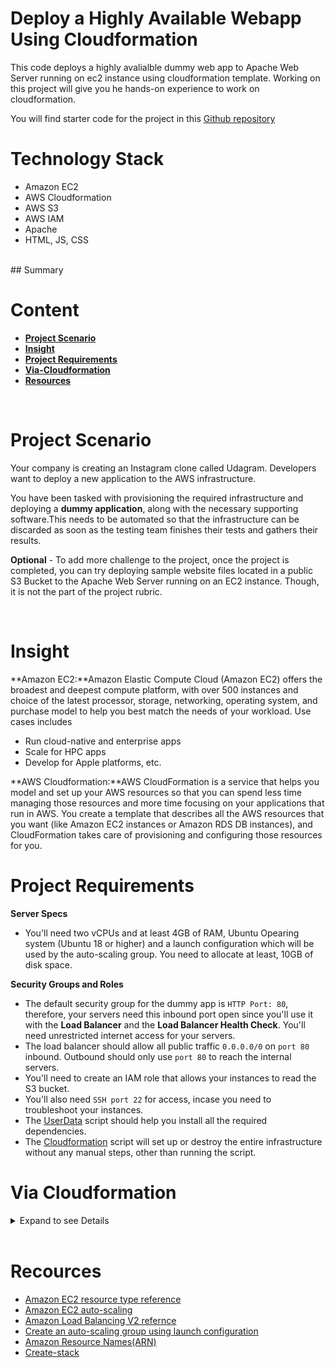 # Deploy a Highly Available Webapp Using Cloudformation
This code deploys a highly avalialble dummy web app to Apache Web Server running on ec2 instance using cloudformation template. Working on this project will give you he hands-on experience to work on cloudformation.

You will find starter code for the project in this [Github repository](https://github.com/udacity/nd9991-c2-Infrastructure-as-Code-v1)
<br>

# Technology Stack
* Amazon EC2
* AWS Cloudformation
* AWS S3
* AWS IAM
* Apache
* HTML, JS, CSS
<br>
## Summary
<br>

# Content
- [**Project Scenario**](#ps)
- [**Insight**](#ins)
- [**Project Requirements**](#pr)
- [**Via-Cloudformation**](#cfn)
- [**Resources**](#res)
<br>

# Project Scenario <a id='ps'></a>
Your company is creating an Instagram clone called Udagram. Developers want to deploy a new application to the AWS infrastructure.

You have been tasked with provisioning the required infrastructure and deploying a **dummy application**, along with the necessary supporting software.This needs to be automated so that the infrastructure can be discarded as soon as the testing team finishes their tests and gathers their results.

**Optional** - To add more challenge to the project, once the project is completed, you can try deploying sample website files located in a public S3 Bucket to the Apache Web Server running on an EC2 instance. Though, it is not the part of the project rubric.

<br>

# Insight <a id='ins'></a>

**Amazon EC2:**Amazon Elastic Compute Cloud (Amazon EC2) offers the broadest and deepest compute platform, with over 500 instances and choice of the latest processor, storage, networking, operating system, and purchase model to help you best match the needs of your workload. Use cases includes
- Run cloud-native and enterprise apps
- Scale for HPC apps
- Develop for Apple platforms, etc.

**AWS Cloudformation:**AWS CloudFormation is a service that helps you model and set up your AWS resources so that you can spend less time managing those resources and more time focusing on your applications that run in AWS. You create a template that describes all the AWS resources that you want (like Amazon EC2 instances or Amazon RDS DB instances), and CloudFormation takes care of provisioning and configuring those resources for you.
<br>

# Project Requirements <a id='pr'></a>
**Server Specs**
- You'll need two vCPUs and at least 4GB of RAM, Ubuntu Opearing system (Ubuntu 18 or higher) and a launch configuration which will be used by the auto-scaling group. You need to allocate at least, 10GB of disk space. 

**Security Groups and Roles**
- The default security group for the dummy app is `HTTP Port: 80`, therefore, your servers need this inbound port open since you'll use it with the **Load Balancer** and the **Load Balancer Health Check**. You'll need unrestricted internet access for your servers.
- The load balancer should allow all public traffic `0.0.0.0/0` on `port 80` inbound. Outbound should only use `port 80` to reach the internal servers.
- You'll need to create an IAM role that allows your instances to read the S3 bucket. 
- You'll also need `SSH port 22` for access, incase you need to troubleshoot your instances.
- The [UserData](./scripts/userdata.sh) script should help you install all the required dependencies.
- The [Cloudformation](./cfn_template/nested_stack.yaml) script will set up or destroy the entire infrastructure without any manual steps, other than running the script.


# Via Cloudformation <a id='cfn'></a>
<details>
<summary> Expand to see Details </summary>

- Run `aws configure` to set up your CLI
- Deploy this [CloudFormation template](./cfn_template/nested_stack.yaml) to AWS and save the outputs asn env variables. You can use the provided [`create-stack`](./scripts/create.sh) script

  export STACK_NAME=webapp
  ```

  ```
  aws cloudformation create-stack \
  --stack-name $STACK_NAME \
  --template-body file://cloudformation/template.yaml
  ```

- Describe the stack to get the outputs (Bucket name and url, CDN ID and domain name )

  - [`describe-stacks`](https://awscli.amazonaws.com/v2/documentation/api/latest/reference/cloudformation/describe-stacks.html)

  ```
  aws cloudformation describe-stacks --stack-name $STACK_NAME
  ```

  ```
  aws cloudformation describe-stacks --stack-name $STACK_NAME --query "Stacks[].Outputs"
  ```

  ```
  export BUCKET_NAME=$(aws cloudformation describe-stacks --stack-name $STACK_NAME --query "Stacks[*].Outputs[0].OutputValue" --output text)
  ```

  ```
  export CDN_ID=$(aws cloudformation describe-stacks --stack-name $STACK_NAME --query "Stacks[*].Outputs[1].OutputValue" --output text)
  ```

  ```
  export BUCKET_URL=$(aws cloudformation describe-stacks --stack-name $STACK_NAME --query "Stacks[*].Outputs[2].OutputValue" --output text)
  ```

  ```
  export CDN_DOMAIN=$(aws cloudformation describe-stacks --stack-name $STACK_NAME --query "Stacks[*].Outputs[3].OutputValue" --output text)
  ```

- Access the site via the cloudfromation URL under `Outputs`


- Clean Up & Delete All Resources
[`Delete-stack`](https://awscli.amazonaws.com/v2/documentation/api/latest/reference/cloudformation/delete-stack.html)

  ```bash
  #empty s3 bucket
  aws s3 rm s3://$BUCKET_NAME --recursive
  ```

  ```bash
  # delete-stack
  aws cloudformation delete-stack --stack-name $STACK_NAME
  ```

</details>
<br>

# Recources <a id='res'></a>
- [Amazon EC2 resource type reference](https://docs.aws.amazon.com/AWSCloudFormation/latest/UserGuide/AWS_EC2.html)
- [Amazon EC2 auto-scaling](https://docs.aws.amazon.com/AWSCloudFormation/latest/UserGuide/AWS_AutoScaling.html)
- [Amazon Load Balancing V2 refernce](https://docs.aws.amazon.com/AWSCloudFormation/latest/UserGuide/AWS_ElasticLoadBalancingV2.html)
- [Create an auto-scaling group using launch configuration](https://docs.aws.amazon.com/autoscaling/ec2/userguide/create-asg-launch-configuration.html)
- [Amazon Resource Names(ARN)](https://docs.aws.amazon.com/general/latest/gr/aws-arns-and-namespaces.html)
- [Create-stack](https://awscli.amazonaws.com/v2/documentation/api/latest/reference/cloudformation/create-stack.html)